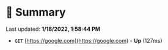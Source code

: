 # 📖 Summary
Last updated: **1/18/2022, 1:58:44 PM**

- `GET` [https://google.com](https://google.com) - **Up** (127ms)
